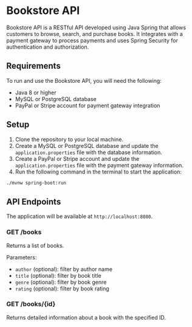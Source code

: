 # Bookstore API

Bookstore API is a RESTful API developed using Java Spring that allows customers to browse, search, and purchase books. It integrates with a payment gateway to process payments and uses Spring Security for authentication and authorization.

## Requirements

To run and use the Bookstore API, you will need the following:

- Java 8 or higher
- MySQL or PostgreSQL database
- PayPal or Stripe account for payment gateway integration

## Setup

1. Clone the repository to your local machine.
2. Create a MySQL or PostgreSQL database and update the `application.properties` file with the database information.
3. Create a PayPal or Stripe account and update the `application.properties` file with the payment gateway information.
4. Run the following command in the terminal to start the application:

```bash
./mvnw spring-boot:run
```
## API Endpoints
The application will be available at `http://localhost:8080`.

### GET /books

Returns a list of books.

Parameters:
- `author` (optional): filter by author name
- `title` (optional): filter by book title
- `genre` (optional): filter by book genre
- `rating` (optional): filter by book rating

### GET /books/{id}

Returns detailed information about a book with the specified ID.
